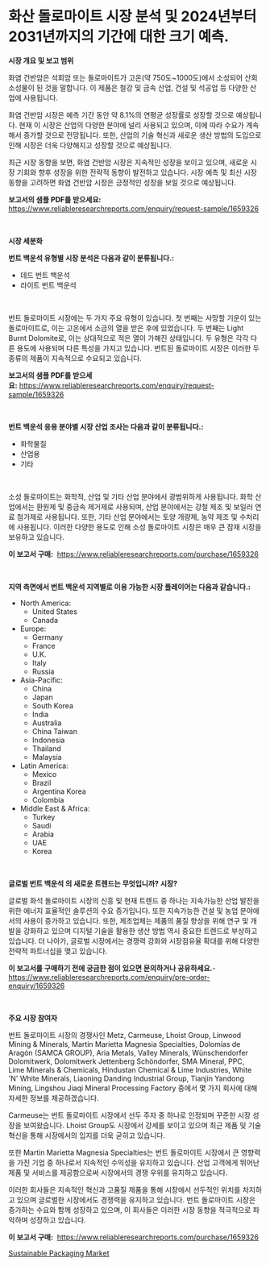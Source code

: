 <p><h1>화산 돌로마이트 시장 분석 및 2024년부터 2031년까지의 기간에 대한 크기 예측.</h1></p><p><strong>시장 개요 및 보고 범위</strong></p>
<p><p>화염 건반암은 석회암 또는 돌로마이트가 고온(약 750도~1000도)에서 소성되어 산회소성물이 된 것을 말합니다. 이 제품은 철강 및 금속 산업, 건설 및 석공업 등 다양한 산업에 사용됩니다.</p><p>화염 건반암 시장은 예측 기간 동안 약 8.1%의 연평균 성장률로 성장할 것으로 예상됩니다. 현재 이 시장은 산업의 다양한 분야에 널리 사용되고 있으며, 이에 따라 수요가 계속해서 증가할 것으로 전망됩니다. 또한, 산업의 기술 혁신과 새로운 생산 방법의 도입으로 인해 시장은 더욱 다양해지고 성장할 것으로 예상됩니다.</p><p>최근 시장 동향을 보면, 화염 건반암 시장은 지속적인 성장을 보이고 있으며, 새로운 시장 기회와 향후 성장을 위한 전략적 동향이 발전하고 있습니다. 시장 예측 및 최신 시장 동향을 고려하면 화염 건반암 시장은 긍정적인 성장을 보일 것으로 예상됩니다.</p></p>
<p><strong>보고서의 샘플 PDF를 받으세요:</strong> <a href="https://www.reliableresearchreports.com/enquiry/request-sample/1659326">https://www.reliableresearchreports.com/enquiry/request-sample/1659326</a></p>
<p>&nbsp;</p>
<p><strong>시장 세분화</strong></p>
<p><strong>번트 백운석 유형별 시장 분석은 다음과 같이 분류됩니다.:</strong></p>
<p><ul><li>데드 번트 백운석</li><li>라이트 번트 백운석</li></ul></p>
<p>&nbsp;</p>
<p><p>번트 돌로마이트 시장에는 두 가지 주요 유형이 있습니다. 첫 번째는 사망할 기운이 있는 돌로마이트로, 이는 고온에서 소금의 열을 받은 후에 있었습니다. 두 번째는 Light Burnt Dolomite로, 이는 상대적으로 적은 열이 가해진 상태입니다. 두 유형은 각각 다른 용도에 사용되며 다른 특성을 가지고 있습니다. 번트된 돌로마이트 시장은 이러한 두 종류의 제품이 지속적으로 수요되고 있습니다.</p></p>
<p><strong>보고서의 샘플 PDF를 받으세요:</strong>&nbsp;<a href="https://www.reliableresearchreports.com/enquiry/request-sample/1659326">https://www.reliableresearchreports.com/enquiry/request-sample/1659326</a></p>
<p>&nbsp;</p>
<p><strong> 번트 백운석 응용 분야별 시장 산업 조사는 다음과 같이 분류됩니다.:</strong></p>
<p><ul><li>화학물질</li><li>산업용</li><li>기타</li></ul></p>
<p>&nbsp;</p>
<p><p>소성 돌로마이트는 화학적, 산업 및 기타 산업 분야에서 광범위하게 사용됩니다. 화학 산업에서는 환원제 및 중금속 제거제로 사용되며, 산업 분야에서는 강철 제조 및 보일러 연료 첨가제로 사용됩니다. 또한, 기타 산업 분야에서는 토양 개량제, 농약 제조 및 수처리에 사용됩니다. 이러한 다양한 용도로 인해 소성 돌로마이트 시장은 매우 큰 잠재 시장을 보유하고 있습니다.</p></p>
<p><strong>이 보고서 구매:</strong>&nbsp; <a href="https://www.reliableresearchreports.com/purchase/1659326">https://www.reliableresearchreports.com/purchase/1659326</a></p>
<p>&nbsp;</p>
<p><strong>지역 측면에서 번트 백운석 지역별로 이용 가능한 시장 플레이어는 다음과 같습니다.:</strong></p>
<p><ul>
    <li>
        North America:
        <ul>
            <li>United States</li>
            <li>Canada</li>
        </ul>
    </li>
    <li>
        Europe:
        <ul>
            <li>Germany</li>
            <li>France</li>
            <li>U.K.</li>
            <li>Italy</li>
            <li>Russia</li>
        </ul>
    </li>
    <li>
        Asia-Pacific:
        <ul>
            <li>China</li>
            <li>Japan</li>
            <li>South Korea</li>
            <li>India</li>
            <li>Australia</li>
            <li>China Taiwan</li>
            <li>Indonesia</li>
            <li>Thailand</li>
            <li>Malaysia</li>
        </ul>
    </li>
    <li>
        Latin America:
        <ul>
            <li>Mexico</li>
            <li>Brazil</li>
            <li>Argentina Korea</li>
            <li>Colombia</li>
        </ul>
    </li>
    <li>
        Middle East & Africa:
        <ul>
            <li>Turkey</li>
            <li>Saudi</li>
            <li>Arabia</li>
            <li>UAE</li>
            <li>Korea</li>
        </ul>
    </li>
    </ul></p>
<p>&nbsp;</p>
<p><strong>글로벌 번트 백운석 의 새로운 트렌드는 무엇입니까? 시장?</strong></p>
<p><p>글로벌 화석 돌로마이트 시장의 신흥 및 현재 트렌드 중 하나는 지속가능한 산업 발전을 위한 에너지 효율적인 솔루션의 수요 증가입니다. 또한 지속가능한 건설 및 농업 분야에서의 사용이 증가하고 있습니다. 또한, 제조업체는 제품의 품질 향상을 위해 연구 및 개발을 강화하고 있으며 디지털 기술을 활용한 생산 방법 역시 중요한 트렌드로 부상하고 있습니다. 더 나아가, 글로벌 시장에서는 경쟁력 강화와 시장점유율 확대를 위해 다양한 전략적 파트너십을 맺고 있습니다.</p></p>
<p><strong>이 보고서를 구매하기 전에 궁금한 점이 있으면 문의하거나 공유하세요.</strong>- <a href="https://www.reliableresearchreports.com/enquiry/pre-order-enquiry/1659326">https://www.reliableresearchreports.com/enquiry/pre-order-enquiry/1659326</a></p>
<p>&nbsp;</p>
<p><strong>주요 시장 참여자</strong></p>
<p><p>번트 돌로마이트 시장의 경쟁사인 Metz, Carmeuse, Lhoist Group, Linwood Mining & Minerals, Martin Marietta Magnesia Specialties, Dolomías de Aragón (SAMCA GROUP), Aria Metals, Valley Minerals, Wünschendorfer Dolomitwerk, Dolomitwerk Jettenberg Schöndorfer, SMA Mineral, PPC, Lime Minerals & Chemicals, Hindustan Chemical & Lime Industries, White 'N' White Minerals, Liaoning Danding Industrial Group, Tianjin Yandong Mining, Lingshou Jiaqi Mineral Processing Factory 중에서 몇 가지 회사에 대해 자세한 정보를 제공하겠습니다.</p><p>Carmeuse는 번트 돌로마이트 시장에서 선두 주자 중 하나로 인정되며 꾸준한 시장 성장을 보여왔습니다. Lhoist Group도 시장에서 강세를 보이고 있으며 최근 제품 및 기술 혁신을 통해 시장에서의 입지를 더욱 굳히고 있습니다.</p><p>또한 Martin Marietta Magnesia Specialties는 번트 돌로마이트 시장에서 큰 영향력을 가진 기업 중 하나로서 지속적인 수익성을 유지하고 있습니다. 산업 고객에게 뛰어난 제품 및 서비스를 제공함으로써 시장에서의 경쟁 우위를 유지하고 있습니다.</p><p>이러한 회사들은 지속적인 혁신과 고품질 제품을 통해 시장에서 선두적인 위치를 차지하고 있으며 글로벌한 시장에서도 경쟁력을 유지하고 있습니다. 번트 돌로마이트 시장은 증가하는 수요와 함께 성장하고 있으며, 이 회사들은 이러한 시장 동향을 적극적으로 파악하며 성장하고 있습니다.</p></p>
<p><strong>이 보고서 구매:</strong>&nbsp;&nbsp;<a href="https://www.reliableresearchreports.com/purchase/1659326">https://www.reliableresearchreports.com/purchase/1659326</a></p>
<p><p><a href="https://noble-drawer-34c.notion.site/Sustainable-Packaging-Market-Size-Growth-Outlook-from-2024-to-2031-projecting-at-Market-s-Trends-A-bb8a80729a2c48c0bc10c83ce2cb4478">Sustainable Packaging Market</a></p></p>
